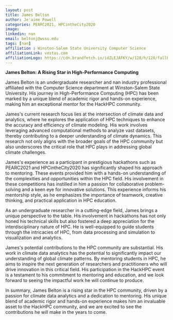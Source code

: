 ```yaml
---
layout: post
title: James Belton
author: Je'aime Powell
categories: PEARC2021, HPCintheCity2020
image: 
linkedin: nan
email: beltonj@wssu.edu
tags: [nan]
affiliation : Winston-Salem State University Computer Science 
affiliationLink: vestas.com
affiliationLogo: https://cdn.brandfetch.io/idZLEJAFKY/w/128/h/128/fallback/lettermark/icon.webp?c=1ax1736898954673bfumLaCV7mEa7oKQcc                      
---
```


**James Belton: A Rising Star in High-Performance Computing**
 
 James Belton is an undergraduate researcher and nan industry professional affiliated with the Computer Science department at Winston-Salem State University. His journey in High-Performance Computing (HPC) has been marked by a unique blend of academic rigor and hands-on experience, making him an exceptional mentor for the HackHPC community.
 
 James's current research focus lies at the intersection of climate data and analytics, where he explores the application of HPC techniques to enhance the accuracy and efficiency of climate modeling. His work involves leveraging advanced computational methods to analyze vast datasets, thereby contributing to a deeper understanding of climate dynamics. This research not only aligns with the broader goals of the HPC community but also underscores the critical role that HPC plays in addressing global climate challenges.
 
 James's experience as a participant in prestigious hackathons such as PEARC2021 and HPCintheCity2020 has significantly shaped his approach to mentoring. These events provided him with a hands-on understanding of the complexities and opportunities within the HPC field. His involvement in these competitions has instilled in him a passion for collaborative problem-solving and a keen eye for innovative solutions. This experience informs his mentorship style, as he emphasizes the importance of teamwork, creative thinking, and practical application in HPC education.
 
 As an undergraduate researcher in a cutting-edge field, James brings a unique perspective to the table. His involvement in hackathons has not only honed his technical skills but also fostered a deep appreciation for the interdisciplinary nature of HPC. He is well-equipped to guide students through the intricacies of HPC, from data processing and simulation to visualization and analytics.
 
 James's potential contributions to the HPC community are substantial. His work in climate data analytics has the potential to significantly impact our understanding of global climate patterns. By mentoring students in HPC, he aims to inspire the next generation of researchers and practitioners who will drive innovation in this critical field. His participation in the HackHPC event is a testament to his commitment to mentoring and education, and we look forward to seeing the impactful work he will continue to produce.
 
 In summary, James Belton is a rising star in the HPC community, driven by a passion for climate data analytics and a dedication to mentoring. His unique blend of academic rigor and hands-on experience makes him an invaluable asset to the HackHPC community, and we are excited to see the contributions he will make in the years to come.  
                    
